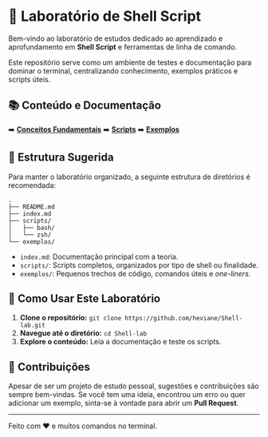 # 🧪 Laboratório de Shell Script

Bem-vindo ao laboratório de estudos dedicado ao aprendizado e aprofundamento em **Shell Script** e ferramentas de linha de comando.

Este repositório serve como um ambiente de testes e documentação para dominar o terminal, centralizando conhecimento, exemplos práticos e scripts úteis.

## 📚 Conteúdo e Documentação

➡️ **[Conceitos Fundamentais](./docs/index.md)**
➡️ **[Scripts](./scripts/index.md)**
➡️ **[Exemplos](./examples/index.md)**  

## 📂 Estrutura Sugerida

Para manter o laboratório organizado, a seguinte estrutura de diretórios é recomendada:

```plaintext
.
├── README.md
├── index.md
├── scripts/
│   ├── bash/
│   └── zsh/
└── exemplos/
```

- `index.md`: Documentação principal com a teoria.
- `scripts/`: Scripts completos, organizados por tipo de shell ou finalidade.
- `exemplos/`: Pequenos trechos de código, comandos úteis e *one-liners*.

## 🚀 Como Usar Este Laboratório

1. **Clone o repositório:** `git clone https://github.com/heviane/Shell-lab.git`
2. **Navegue até o diretório:** `cd Shell-lab`
3. **Explore o conteúdo:** Leia a documentação e teste os scripts.

## 🤝 Contribuições

Apesar de ser um projeto de estudo pessoal, sugestões e contribuições são sempre bem-vindas. Se você tem uma ideia, encontrou um erro ou quer adicionar um exemplo, sinta-se à vontade para abrir um **Pull Request**.

---
Feito com ❤️ e muitos comandos no terminal.
